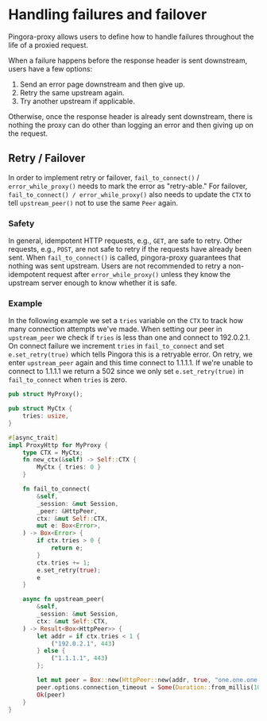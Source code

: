 # Handling failures and failover

Pingora-proxy allows users to define how to handle failures throughout the life of a proxied request.

When a failure happens before the response header is sent downstream, users have a few options:
1. Send an error page downstream and then give up.
2. Retry the same upstream again.
3. Try another upstream if applicable.

Otherwise, once the response header is already sent downstream, there is nothing the proxy can do other than logging an error and then giving up on the request.


## Retry / Failover
In order to implement retry or failover, `fail_to_connect()` / `error_while_proxy()` needs to mark the error as "retry-able." For failover, `fail_to_connect() / error_while_proxy()` also needs to update the `CTX` to tell `upstream_peer()` not to use the same `Peer` again.

### Safety
In general, idempotent HTTP requests, e.g., `GET`, are safe to retry. Other requests, e.g., `POST`, are not safe to retry if the requests have already been sent. When `fail_to_connect()` is called, pingora-proxy guarantees that nothing was sent upstream. Users are not recommended to retry a non-idempotent request after `error_while_proxy()` unless they know the upstream server enough to know whether it is safe.

### Example
In the following example we set a `tries` variable on the `CTX` to track how many connection attempts we've made. When setting our peer in `upstream_peer` we check if `tries` is less than one and connect to 192.0.2.1. On connect failure we increment `tries` in `fail_to_connect` and set `e.set_retry(true)` which tells Pingora this is a retryable error. On retry, we enter `upstream_peer` again and this time connect to 1.1.1.1. If we're unable to connect to 1.1.1.1 we return a 502 since we only set `e.set_retry(true)` in `fail_to_connect` when `tries` is zero.

```Rust
pub struct MyProxy();

pub struct MyCtx {
    tries: usize,
}

#[async_trait]
impl ProxyHttp for MyProxy {
    type CTX = MyCtx;
    fn new_ctx(&self) -> Self::CTX {
        MyCtx { tries: 0 }
    }

    fn fail_to_connect(
        &self,
        _session: &mut Session,
        _peer: &HttpPeer,
        ctx: &mut Self::CTX,
        mut e: Box<Error>,
    ) -> Box<Error> {
        if ctx.tries > 0 {
            return e;
        }
        ctx.tries += 1;
        e.set_retry(true);
        e
    }

    async fn upstream_peer(
        &self,
        _session: &mut Session,
        ctx: &mut Self::CTX,
    ) -> Result<Box<HttpPeer>> {
        let addr = if ctx.tries < 1 {
            ("192.0.2.1", 443)
        } else {
            ("1.1.1.1", 443)
        };

        let mut peer = Box::new(HttpPeer::new(addr, true, "one.one.one.one".to_string())?);
        peer.options.connection_timeout = Some(Duration::from_millis(100));
        Ok(peer)
    }
}
```
